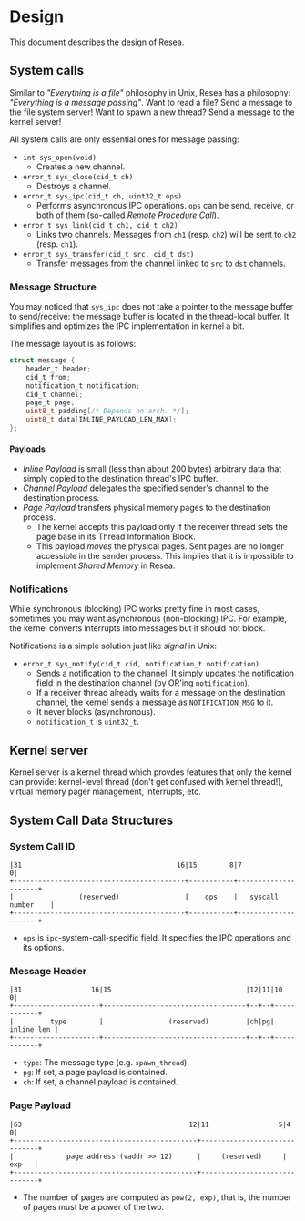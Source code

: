 Design
======

This document describes the design of Resea.

System calls
------------
Similar to *"Everything is a file"* philosophy in Unix, Resea has a philosophy:
*"Everything is a message passing"*. Want to read a file? Send a message to
the file system server! Want to spawn a new thread? Send a message to the kernel
server!

All system calls are only essential ones for message passing:

- `int sys_open(void)`
  - Creates a new channel.
- `error_t sys_close(cid_t ch)`
  - Destroys a channel.
- `error_t sys_ipc(cid_t ch, uint32_t ops)`
  - Performs asynchronous IPC operations. `ops` can be send, receive, or both
    of them (so-called *Remote Procedure Call*).
- `error_t sys_link(cid_t ch1, cid_t ch2)`
  - Links two channels. Messages from `ch1` (resp. `ch2`) will be sent to `ch2`
    (resp. `ch1`).
- `error_t sys_transfer(cid_t src, cid_t dst)`
  - Transfer messages from the channel linked to `src` to `dst` channels.

### Message Structure
You may noticed that `sys_ipc` does not take a pointer to the message buffer
to send/receive: the message buffer is located in the thread-local buffer. It
simplifies and optimizes the IPC implementation in kernel a bit.

The message layout is as follows:

```c
struct message {
    header_t header;
    cid_t from;
    notification_t notification;
    cid_t channel;
    page_t page;
    uint8_t padding[/* Depends on arch. */];
    uint8_t data[INLINE_PAYLOAD_LEN_MAX];
};
```

#### Payloads
- *Inline Payload* is small (less than about 200 bytes) arbitrary data that
  simply copied to the destination thread's IPC buffer.
- *Channel Payload* delegates the specified sender's channel to the destination
  process.
- *Page Payload* transfers physical memory pages to the destination process.
  - The kernel accepts this payload only if the receiver thread sets the
    page base in its Thread Information Block.
  - This payload *moves* the physical pages. Sent pages are no longer
    accessible in the sender process. This implies that it is impossible to
    implement *Shared Memory* in Resea.



### Notifications
While synchronous (blocking) IPC works pretty fine in most cases, sometimes you
may want asynchronous (non-blocking) IPC. For example, the kernel converts
interrupts into messages but it should not block.

Notifications is a simple solution just like *signal* in Unix:

- `error_t sys_notify(cid_t cid, notification_t notification)`
  - Sends a notification to the channel. It simply updates the notification
    field in the destination channel (by OR'ing `notification`).
  - If a receiver thread already waits for a message on the destination channel,
    the kernel sends a message as `NOTIFICATION_MSG` to it.
  -  It never blocks (asynchronous).
  - `notification_t` is `uint32_t`.

Kernel server
-------------
Kernel server is a kernel thread which provdes features that only the kernel can
provide: kernel-level thread (don't get confused with kernel thread!), virtual
memory pager management, interrupts, etc.

System Call Data Structures
----------------------------

### System Call ID
```
|31                                      16|15        8|7                   0|
+------------------------------------------+-----------+---------------------+
|                (reserved)                |    ops    |   syscall number    |
+------------------------------------------+-----------+---------------------+
```

- `ops` is `ipc`-system-call-specific field. It specifies the IPC operations
  and its options.

### Message Header
```
|31                 16|15                                 |12|11|10         0|
+---------------------+-----------------------------------+--+--+------------+
|         type        |                (reserved)         |ch|pg| inline len |
+---------------------+-----------------------------------+--+--+------------+
```

- `type`: The message type (e.g. `spawn_thread`).
- `pg`: If set, a page payload is contained.
- `ch`: If set, a channel payload is contained.

### Page Payload
```
|63                                         12|11                 5|4       0|
+---------------------------------------------+------------------------------+
|             page address (vaddr >> 12)      |     (reserved)     |   exp   |
+---------------------------------------------+------------------------------+
```

- The number of pages are computed as `pow(2, exp)`, that is, the number of
  pages must be a power of the two.
